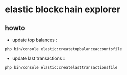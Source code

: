 elastic blockchain explorer
=======

## howto

- update top balances :

`php bin/console elastic:createtopbalanceaccountsfile`

- update last transactions :

`php bin/console elastic:createlasttransactionsfile`
